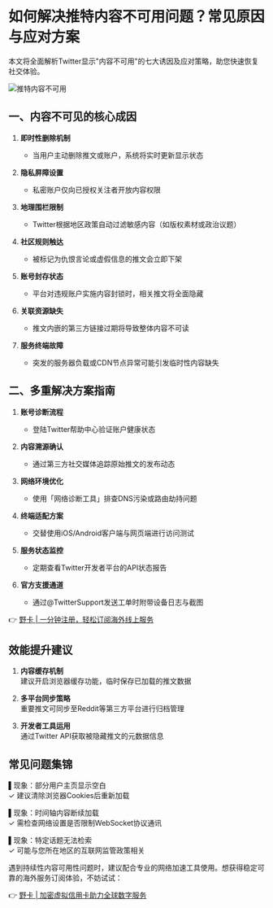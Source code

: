 # 如何解决推特内容不可用问题？常见原因与应对方案

本文将全面解析Twitter显示"内容不可用"的七大诱因及应对策略，助您快速恢复社交体验。

![推特内容不可用](https://bbtdd.com/wp-content/uploads/img/2613335693838685.webp)

## 一、内容不可见的核心成因

1. **即时性删除机制**  
   - 当用户主动删除推文或账户，系统将实时更新显示状态

2. **隐私屏障设置**  
   - 私密账户仅向已授权关注者开放内容权限

3. **地理围栏限制**  
   - Twitter根据地区政策自动过滤敏感内容（如版权素材或政治议题）

4. **社区规则触达**  
   - 被标记为仇恨言论或虚假信息的推文会立即下架

5. **账号封存状态**  
   - 平台对违规账户实施内容封锁时，相关推文将全面隐藏

6. **关联资源缺失**  
   - 推文内嵌的第三方链接过期将导致整体内容不可读

7. **服务终端故障**  
   - 突发的服务器负载或CDN节点异常可能引发临时性内容缺失

## 二、多重解决方案指南

1. **账号诊断流程**  
   - 登陆Twitter帮助中心验证账户健康状态

2. **内容溯源确认**  
   - 通过第三方社交媒体追踪原始推文的发布动态

3. **网络环境优化**  
   - 使用「网络诊断工具」排查DNS污染或路由劫持问题

4. **终端适配方案**  
   - 交替使用iOS/Android客户端与网页端进行访问测试

5. **服务状态监控**  
   - 定期查看Twitter开发者平台的API状态报告

6. **官方支援通道**  
   - 通过@TwitterSupport发送工单时附带设备日志与截图

👉 [野卡 | 一分钟注册，轻松订阅海外线上服务](https://bbtdd.com/yeka)

## 效能提升建议

1. **内容缓存机制**  
   建议开启浏览器缓存功能，临时保存已加载的推文数据

2. **多平台同步策略**  
   重要推文可同步至Reddit等第三方平台进行归档管理

3. **开发者工具运用**  
   通过Twitter API获取被隐藏推文的元数据信息

## 常见问题集锦

▌现象：部分用户主页显示空白  
✓ 建议清除浏览器Cookies后重新加载

▌现象：时间轴内容断续加载  
✓ 需检查网络设置是否限制WebSocket协议通讯

▌现象：特定话题无法检索  
✓ 可能与您所在地区的互联网监管政策相关

遇到持续性内容可用性问题时，建议配合专业的网络加速工具使用。想获得稳定可靠的海外服务订阅体验，不妨试试：

👉 [野卡 | 加密虚拟信用卡助力全球数字服务](https://bbtdd.com/yeka)